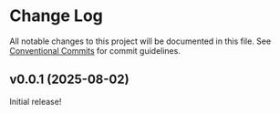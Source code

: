 # Change Log

All notable changes to this project will be documented in this file.
See [Conventional Commits](https://conventionalcommits.org) for commit guidelines.

<!-- changelog -->

## v0.0.1 (2025-08-02)

Initial release!

